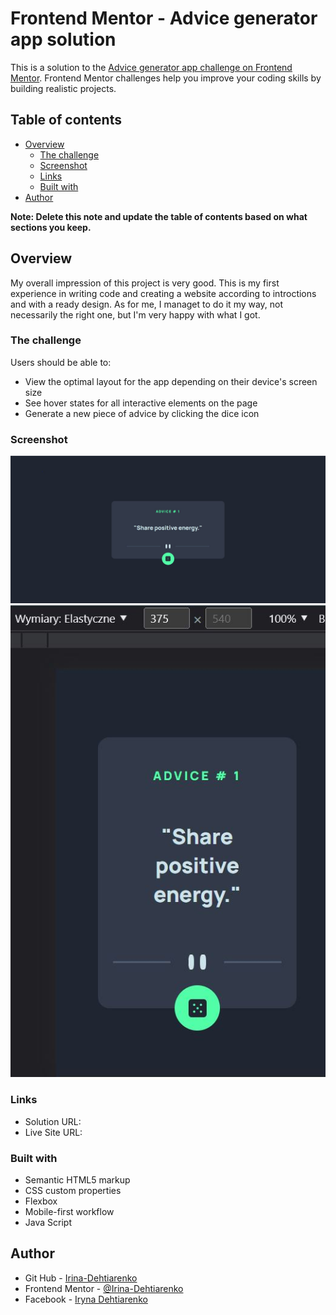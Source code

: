 # Frontend Mentor - Advice generator app solution

This is a solution to the [Advice generator app challenge on Frontend Mentor](https://www.frontendmentor.io/challenges/advice-generator-app-QdUG-13db). Frontend Mentor challenges help you improve your coding skills by building realistic projects.

## Table of contents

- [Overview](#overview)
  - [The challenge](#the-challenge)
  - [Screenshot](#screenshot)
  - [Links](#links)
  - [Built with](#built-with)
- [Author](#author)

**Note: Delete this note and update the table of contents based on what sections you keep.**

## Overview

My overall impression of this project is very good. This is my first experience in writing code and creating a website according to introctions and with a ready design. As for me, I managet to do it my way, not necessarily the right one, but I'm very happy with what I got.

### The challenge

Users should be able to:

- View the optimal layout for the app depending on their device's screen size
- See hover states for all interactive elements on the page
- Generate a new piece of advice by clicking the dice icon

### Screenshot

![The screenshot of desktop version](./images/screenshot_desktop.JPG)
![The screenshot of mobile version](./images/screenshot_mobile.JPG)

### Links

- Solution URL: [](https://github.com/Irina-Dehtiarenko/advice_generator_from_frontentmentor)
- Live Site URL: [](https://irina-dehtiarenko.github.io/advice_generator_from_frontentmentor/)

### Built with

- Semantic HTML5 markup
- CSS custom properties
- Flexbox
- Mobile-first workflow
- Java Script

## Author

- Git Hub - [Irina-Dehtiarenko](https://github.com/Irina-Dehtiarenko)
- Frontend Mentor - [@Irina-Dehtiarenko](https://www.frontendmentor.io/profile/Irina-Dehtiarenko)
- Facebook - [Iryna Dehtiarenko](https://www.facebook.com/profile.php?id=100009410450333)
